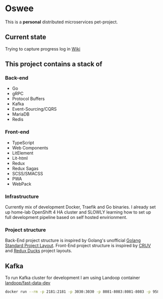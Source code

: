 # Oswee

This is a **personal** distributed microservices pet-project.

## Current state

Trying to capture progress log in [Wiki](https://github.com/oswee/oswee/wiki/Log)

## This project contains a stack of

### Back-end

- Go
- gRPC
- Protocol Buffers
- Kafka
- Event-Sourcing/CQRS
- MariaDB
- Redis

### Front-end

- TypeScript
- Web Components
- LitElement
- Lit-html
- Redux
- Redux Sagas
- SCSS/SMACSS
- PWA
- WebPack

### Infrastructure

Currently mix of development Docker, Traefik and Go binaries.
I already set up home-lab OpenShift 4 HA cluster and SLOWLY learning how to set up full development pipeline based on self hosted envirionment.

### Project structure

Back-End project structure is inspired by Golang's unofficial [Golang Standard Project Layout](https://github.com/golang-standards/project-layout).
Front-End project structure is inspired by [CRUV](https://frontarm.com/james-k-nelson/react-cruv/) and [Redux Ducks](https://github.com/erikras/ducks-modular-redux) project layouts.

## Kafka

To run Kafka cluster for development I am using Landoop container
[landoop/fast-data-dev](https://hub.docker.com/r/landoop/fast-data-dev)

```sh
docker run --rm -p 2181:2181 -p 3030:3030 -p 8081-8083:8081-8083 -p 9581-9585:9581-9585 -p 9092:9092 -e ADV_HOST=192.168.67.2 landoop/fast-data-dev:latest
```
